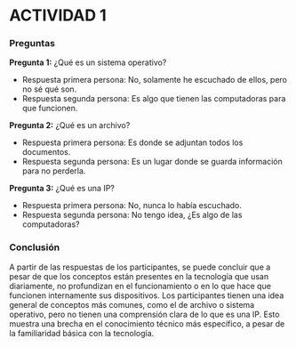 # ACTIVIDAD 1

### Preguntas

**Pregunta 1:**
¿Qué es un sistema operativo?
- Respuesta primera persona: No, solamente he escuchado de ellos, pero no sé qué son.
- Respuesta segunda persona: Es algo que tienen las computadoras para que funcionen.

**Pregunta 2:**
¿Qué es un archivo?
- Respuesta primera persona: Es donde se adjuntan todos los documentos.
- Respuesta segunda persona: Es un lugar donde se guarda información para no perderla.

**Pregunta 3:**
¿Qué es una IP?
- Respuesta primera persona: No, nunca lo había escuchado.
- Respuesta segunda persona: No tengo idea, ¿Es algo de las computadoras?

### Conclusión

A partir de las respuestas de los participantes, se puede concluir que a pesar de que los conceptos están presentes en la tecnología que usan diariamente, no profundizan en el funcionamiento o en lo que hace que funcionen internamente sus dispositivos. Los participantes tienen una idea general de conceptos más comunes, como el de archivo o sistema operativo, pero no tienen una comprensión clara de lo que es una IP. Esto muestra una brecha en el conocimiento técnico más específico, a pesar de la familiaridad básica con la tecnología.
